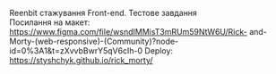 Reenbit стажування Front-end. Тестове завдання  
Посилання на макет: https://www.figma.com/file/wsndIMMisT3mRUm59NtW6U/Rick-
and-Morty-(web-responsive)-(Community)?node-id=0%3A1&amp;t=zXvvbBwrY5qV6cIh-0
Deploy: https://styshchyk.github.io/rick_morty/

